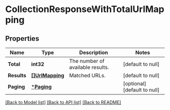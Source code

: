 # CollectionResponseWithTotalUrlMapping

## Properties
Name | Type | Description | Notes
------------ | ------------- | ------------- | -------------
**Total** | **int32** | The number of available results. | [default to null]
**Results** | [**[]UrlMapping**](UrlMapping.md) | Matched URLs. | [default to null]
**Paging** | [***Paging**](Paging.md) |  | [optional] [default to null]

[[Back to Model list]](../README.md#documentation-for-models) [[Back to API list]](../README.md#documentation-for-api-endpoints) [[Back to README]](../README.md)


